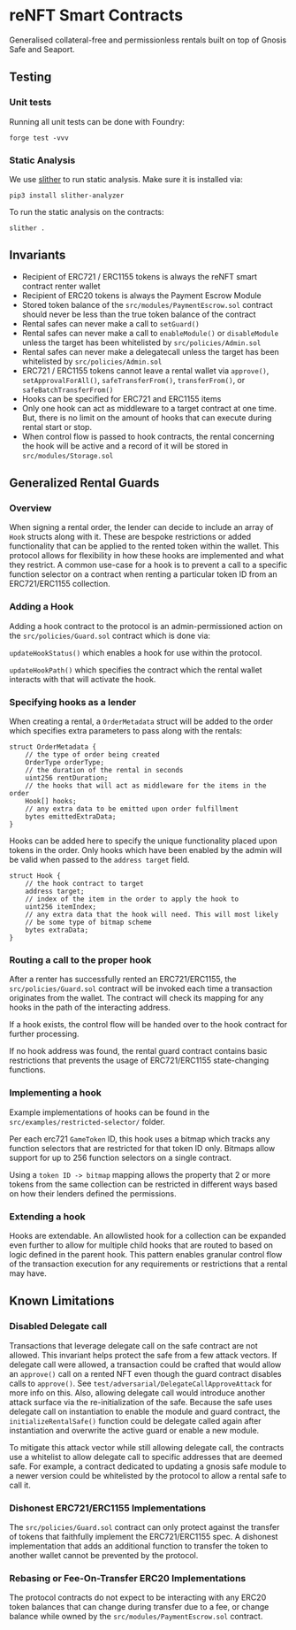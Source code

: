 # reNFT Smart Contracts

Generalised collateral-free and permissionless rentals built on top of Gnosis
Safe and Seaport.

## Testing

### Unit tests

Running all unit tests can be done with Foundry:

```
forge test -vvv
```

### Static Analysis

We use [slither](https://github.com/crytic/slither) to run static analysis. Make
sure it is installed via:

```
pip3 install slither-analyzer
```

To run the static analysis on the contracts:

```
slither .
```

## Invariants

- Recipient of ERC721 / ERC1155 tokens is always the reNFT smart contract renter
  wallet
- Recipient of ERC20 tokens is always the Payment Escrow Module
- Stored token balance of the `src/modules/PaymentEscrow.sol` contract should
  never be less than the true token balance of the contract
- Rental safes can never make a call to `setGuard()`
- Rental safes can never make a call to `enableModule()` or `disableModule`
  unless the target has been whitelisted by `src/policies/Admin.sol`
- Rental safes can never make a delegatecall unless the target has been
  whitelisted by `src/policies/Admin.sol`
- ERC721 / ERC1155 tokens cannot leave a rental wallet via `approve()`,
  `setApprovalForAll()`, `safeTransferFrom()`, `transferFrom()`, or
  `safeBatchTransferFrom()`
- Hooks can be specified for ERC721 and ERC1155 items
- Only one hook can act as middleware to a target contract at one time. But,
  there is no limit on the amount of hooks that can execute during rental start
  or stop.
- When control flow is passed to hook contracts, the rental concerning the hook
  will be active and a record of it will be stored in `src/modules/Storage.sol`

## Generalized Rental Guards

### Overview

When signing a rental order, the lender can decide to include an array of `Hook`
structs along with it. These are bespoke restrictions or added functionality
that can be applied to the rented token within the wallet. This protocol allows
for flexibility in how these hooks are implemented and what they restrict. A
common use-case for a hook is to prevent a call to a specific function selector
on a contract when renting a particular token ID from an ERC721/ERC1155
collection.

### Adding a Hook

Adding a hook contract to the protocol is an admin-permissioned action on the
`src/policies/Guard.sol` contract which is done via:

`updateHookStatus()` which enables a hook for use within the protocol.

`updateHookPath()` which specifies the contract which the rental wallet
interacts with that will activate the hook.

### Specifying hooks as a lender

When creating a rental, a `OrderMetadata` struct will be added to the order
which specifies extra parameters to pass along with the rentals:

```
struct OrderMetadata {
    // the type of order being created
    OrderType orderType;
    // the duration of the rental in seconds
    uint256 rentDuration;
    // the hooks that will act as middleware for the items in the order
    Hook[] hooks;
    // any extra data to be emitted upon order fulfillment
    bytes emittedExtraData;
}
```

Hooks can be added here to specify the unique functionality placed upon tokens
in the order. Only hooks which have been enabled by the admin will be valid when
passed to the `address target` field.

```
struct Hook {
    // the hook contract to target
    address target;
    // index of the item in the order to apply the hook to
    uint256 itemIndex;
    // any extra data that the hook will need. This will most likely
    // be some type of bitmap scheme
    bytes extraData;
}
```

### Routing a call to the proper hook

After a renter has successfully rented an ERC721/ERC1155, the
`src/policies/Guard.sol` contract will be invoked each time a transaction
originates from the wallet. The contract will check its mapping for any hooks in
the path of the interacting address.

If a hook exists, the control flow will be handed over to the hook contract for
further processing.

If no hook address was found, the rental guard contract contains basic
restrictions that prevents the usage of ERC721/ERC1155 state-changing functions.

### Implementing a hook

Example implementations of hooks can be found in the
`src/examples/restricted-selector/` folder.

Per each erc721 `GameToken` ID, this hook uses a bitmap which tracks any
function selectors that are restricted for that token ID only. Bitmaps allow
support for up to 256 function selectors on a single contract.

Using a `token ID -> bitmap` mapping allows the property that 2 or more tokens
from the same collection can be restricted in different ways based on how their
lenders defined the permissions.

### Extending a hook

Hooks are extendable. An allowlisted hook for a collection can be expanded even
further to allow for multiple child hooks that are routed to based on logic
defined in the parent hook. This pattern enables granular control flow of the
transaction execution for any requirements or restrictions that a rental may
have.

## Known Limitations

### Disabled Delegate call

Transactions that leverage delegate call on the safe contract are not allowed.
This invariant helps protect the safe from a few attack vectors. If delegate
call were allowed, a transaction could be crafted that would allow an
`approve()` call on a rented NFT even though the guard contract disables calls
to `approve()`. See `test/adversarial/DelegateCallApproveAttack` for more info
on this. Also, allowing delegate call would introduce another attack surface via
the re-initialization of the safe. Because the safe uses delegate call on
instantiation to enable the module and guard contract, the
`initializeRentalSafe()` function could be delegate called again after
instantiation and overwrite the active guard or enable a new module.

To mitigate this attack vector while still allowing delegate call, the contracts
use a whitelist to allow delegate call to specific addresses that are deemed
safe. For example, a contract dedicated to updating a gnosis safe module to a
newer version could be whitelisted by the protocol to allow a rental safe to
call it.

### Dishonest ERC721/ERC1155 Implementations

The `src/policies/Guard.sol` contract can only protect against the transfer of
tokens that faithfully implement the ERC721/ERC1155 spec. A dishonest
implementation that adds an additional function to transfer the token to another
wallet cannot be prevented by the protocol.

### Rebasing or Fee-On-Transfer ERC20 Implementations

The protocol contracts do not expect to be interacting with any ERC20 token
balances that can change during transfer due to a fee, or change balance while
owned by the `src/modules/PaymentEscrow.sol` contract.
